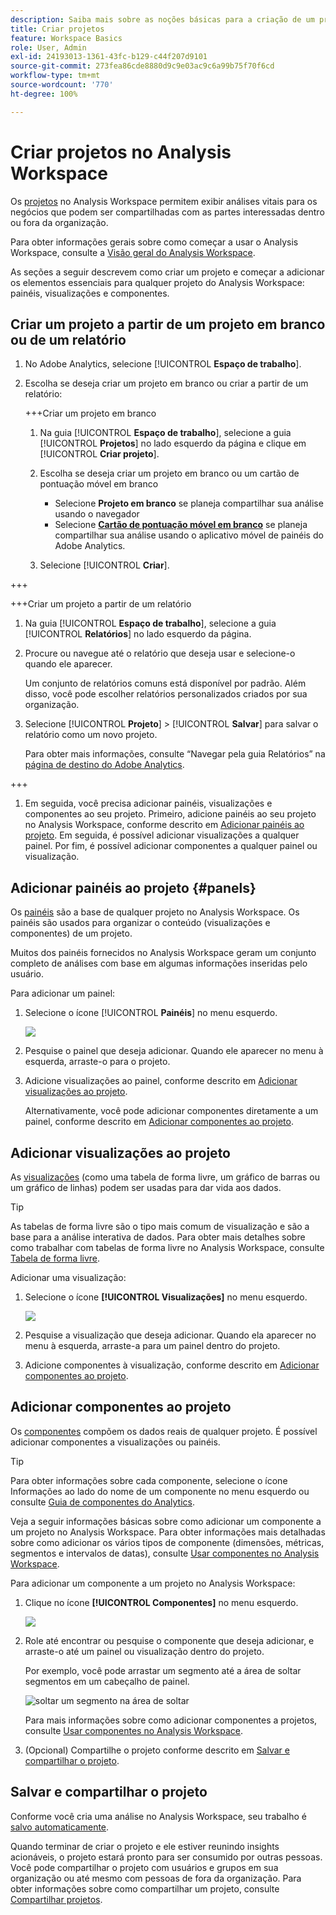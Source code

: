 ```yaml
---
description: Saiba mais sobre as noções básicas para a criação de um projeto no Analysis Workspace
title: Criar projetos
feature: Workspace Basics
role: User, Admin
exl-id: 24193013-1361-43fc-b129-c44f207d9101
source-git-commit: 273fea86cde8880d9c9e03ac9c6a99b75f70f6cd
workflow-type: tm+mt
source-wordcount: '770'
ht-degree: 100%

---
```


# Criar projetos no Analysis Workspace

Os [projetos](/help/analyze/analysis-workspace/build-workspace-project/freeform-overview.md) no Analysis Workspace permitem exibir análises vitais para os negócios que podem ser compartilhadas com as partes interessadas dentro ou fora da organização.

Para obter informações gerais sobre como começar a usar o Analysis Workspace, consulte a [Visão geral do Analysis Workspace](/help/analyze/analysis-workspace/home.md).

As seções a seguir descrevem como criar um projeto e começar a adicionar os elementos essenciais para qualquer projeto do Analysis Workspace: painéis, visualizações e componentes.

## Criar um projeto a partir de um projeto em branco ou de um relatório

1. No Adobe Analytics, selecione [!UICONTROL **Espaço de trabalho**].

1. Escolha se deseja criar um projeto em branco ou criar a partir de um relatório:

   +++Criar um projeto em branco

   1. Na guia [!UICONTROL **Espaço de trabalho**], selecione a guia [!UICONTROL **Projetos**] no lado esquerdo da página e clique em [!UICONTROL **Criar projeto**].

   1. Escolha se deseja criar um projeto em branco ou um cartão de pontuação móvel em branco

      * Selecione **Projeto em branco** se planeja compartilhar sua análise usando o navegador
      * Selecione [**Cartão de pontuação móvel em branco**](/help/analyze/mobile-app/curator.md) se planeja compartilhar sua análise usando o aplicativo móvel de painéis do Adobe Analytics.

   1. Selecione [!UICONTROL **Criar**].

+++

   +++Criar um projeto a partir de um relatório

   1. Na guia [!UICONTROL **Espaço de trabalho**], selecione a guia [!UICONTROL **Relatórios**] no lado esquerdo da página.

   1. Procure ou navegue até o relatório que deseja usar e selecione-o quando ele aparecer.

      Um conjunto de relatórios comuns está disponível por padrão. Além disso, você pode escolher relatórios personalizados criados por sua organização.

   1. Selecione [!UICONTROL **Projeto**] > [!UICONTROL **Salvar**] para salvar o relatório como um novo projeto.

      Para obter mais informações, consulte “Navegar pela guia Relatórios” na [página de destino do Adobe Analytics](/help/analyze/landing.md).

+++

1. Em seguida, você precisa adicionar painéis, visualizações e componentes ao seu projeto. Primeiro, adicione painéis ao seu projeto no Analysis Workspace, conforme descrito em [Adicionar painéis ao projeto](#add-panels-to-the-project). Em seguida, é possível adicionar visualizações a qualquer painel. Por fim, é possível adicionar componentes a qualquer painel ou visualização.

## Adicionar painéis ao projeto {#panels}

Os [painéis](https://experienceleague.adobe.com/docs/analytics/analyze/analysis-workspace/panels/panels.html?lang=pt-BR) são a base de qualquer projeto no Analysis Workspace. Os painéis são usados para organizar o conteúdo (visualizações e componentes) de um projeto.

Muitos dos painéis fornecidos no Analysis Workspace geram um conjunto completo de análises com base em algumas informações inseridas pelo usuário.

Para adicionar um painel:

1. Selecione o ícone [!UICONTROL **Painéis**] no menu esquerdo.

   ![](assets/build-panels.png)

1. Pesquise o painel que deseja adicionar. Quando ele aparecer no menu à esquerda, arraste-o para o projeto.

1. Adicione visualizações ao painel, conforme descrito em [Adicionar visualizações ao projeto](#add-visualizations-to-the-project).

   Alternativamente, você pode adicionar componentes diretamente a um painel, conforme descrito em [Adicionar componentes ao projeto](#add-components-to-the-project).

## Adicionar visualizações ao projeto

As [visualizações](https://experienceleague.adobe.com/docs/analytics/analyze/analysis-workspace/visualizations/freeform-analysis-visualizations.html?lang=pt-BR) (como uma tabela de forma livre, um gráfico de barras ou um gráfico de linhas) podem ser usadas para dar vida aos dados.

>[!TIP]
>
>As tabelas de forma livre são o tipo mais comum de visualização e são a base para a análise interativa de dados. Para obter mais detalhes sobre como trabalhar com tabelas de forma livre no Analysis Workspace, consulte [Tabela de forma livre](/help/analyze/analysis-workspace/visualizations/freeform-table/freeform-table.md).

Adicionar uma visualização:

1. Selecione o ícone **[!UICONTROL Visualizações]** no menu esquerdo.

   ![](assets/build-visualizations.png)

1. Pesquise a visualização que deseja adicionar. Quando ela aparecer no menu à esquerda, arraste-a para um painel dentro do projeto.

1. Adicione componentes à visualização, conforme descrito em [Adicionar componentes ao projeto](#add-components-to-the-project).

## Adicionar componentes ao projeto

Os [componentes](/help/analyze/analysis-workspace/components/analysis-workspace-components.md) compõem os dados reais de qualquer projeto. É possível adicionar componentes a visualizações ou painéis.

>[!TIP]
>
>Para obter informações sobre cada componente, selecione o ícone Informações ao lado do nome de um componente no menu esquerdo ou consulte [Guia de componentes do Analytics](/help/components/home.md).

Veja a seguir informações básicas sobre como adicionar um componente a um projeto no Analysis Workspace. Para obter informações mais detalhadas sobre como adicionar os vários tipos de componente (dimensões, métricas, segmentos e intervalos de datas), consulte [Usar componentes no Analysis Workspace](/help/analyze/analysis-workspace/components/use-components-in-workspace.md).

Para adicionar um componente a um projeto no Analysis Workspace:

1. Clique no ícone **[!UICONTROL Componentes]** no menu esquerdo.

   ![](assets/build-components.png)

1. Role até encontrar ou pesquise o componente que deseja adicionar, e arraste-o até um painel ou visualização dentro do projeto.

   Por exemplo, você pode arrastar um segmento até a área de soltar segmentos em um cabeçalho de painel.

   ![soltar um segmento na área de soltar](assets/segment-dropzone.png)

   Para mais informações sobre como adicionar componentes a projetos, consulte [Usar componentes no Analysis Workspace](/help/analyze/analysis-workspace/components/use-components-in-workspace.md).

1. (Opcional) Compartilhe o projeto conforme descrito em [Salvar e compartilhar o projeto](#save-and-share-the-project).

## Salvar e compartilhar o projeto

Conforme você cria uma análise no Analysis Workspace, seu trabalho é [salvo automaticamente](/help/analyze/analysis-workspace/build-workspace-project/save-projects.md).

Quando terminar de criar o projeto e ele estiver reunindo insights acionáveis, o projeto estará pronto para ser consumido por outras pessoas. Você pode compartilhar o projeto com usuários e grupos em sua organização ou até mesmo com pessoas de fora da organização. Para obter informações sobre como compartilhar um projeto, consulte [Compartilhar projetos](/help/analyze/analysis-workspace/curate-share/share-projects.md).
